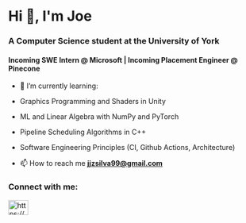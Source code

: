 <h1>Hi 👋, I'm Joe</h1>
<h3>A Computer Science student at the University of York</h3>
<h4>Incoming SWE Intern @ Microsoft | Incoming Placement Engineer @ Pinecone</h4>

- 🌱 I’m currently learning:

- Graphics Programming and Shaders in Unity
- ML and Linear Algebra with NumPy and PyTorch
- Pipeline Scheduling Algorithms in C++
- Software Engineering Principles (CI, Github Actions, Architecture)

- 📫 How to reach me **jjzsilva99@gmail.com**

<h3 align="left">Connect with me:</h3>
<p align="left">
<a href="https://linkedin.com/in/https://www.linkedin.com/in/joseph-silva-768807238/" target="blank"><img align="center" src="https://raw.githubusercontent.com/rahuldkjain/github-profile-readme-generator/master/src/images/icons/Social/linked-in-alt.svg" alt="https://www.linkedin.com/in/joseph-silva-768807238/" height="30" width="40" /></a>
</p>

